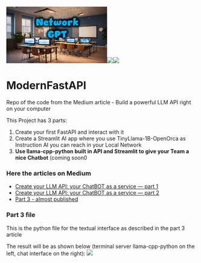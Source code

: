 <img src="https://github.com/fabiomatricardi/ModernFastAPI/raw/main/NtworkGPTbanner.jpg" height=150><img src="https://miro.medium.com/v2/resize:fit:1100/format:webp/1*pS7o_15V-Zndw8S9ysqixw.png" height=150><img src="https://github.com/fabiomatricardi/ModernFastAPI/raw/main/networkGPT3.png" height=150>



# ModernFastAPI
Repo of the code from the Medium article - Build a powerful LLM API right on your computer

This Project has 3 parts:
1. Create your first FastAPI and interact with it
2. Create a Streamlit AI app where you use TinyLlama-1B-OpenOrca as Instruction AI you can reach in your Local Network
3. **Use llama-cpp-python built in API and Streamlit to give your Team a nice Chatbot**   (coming soon0


### Here the articles on Medium

- [Create your LLM API: your ChatBOT as a service — part 1](https://medium.com/generative-ai/create-your-llm-api-your-chatbot-as-a-service-part-1-4d4213182a1a)
- [Create your LLM API: your ChatBOT as a service — part 2](https://generativeai.pub/create-your-llm-api-your-chatbot-as-a-service-part-2-b21eb6efea72)
- [Part 3 - almost published](#)

### Part 3 file
This is the python file for the textual interface as described in the part 3 article

The result will be as shown below (terminal server llama-cpp-python on the left, chat interface on the right):
<img src="https://github.com/fabiomatricardi/ModernFastAPI/raw/main/fastOpenAI-API1.gif" width=1000>
